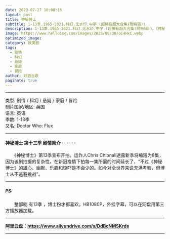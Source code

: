 ```yaml
---
date: 2023-07-27 10:08:16
layout: post
title: 神秘博士
subtitle: 1-13季.1965-2021.科幻.无水印.中字.(超稀有超大合集(附特辑))
description: 1-13季.1965-2021.科幻.无水印.中字.(超稀有超大合集(附特辑))。《神秘博士》第13季宣布开拍。运作人Chris Chibnall透露新季将缩短为8集，因为该剧拍摄的复杂性，在新冠疫情下拍每一集所需的时间延长了，“不过《神秘博士》的雄心、幽默、乐趣和惊吓是不会少的...
image: https://www.helloimg.com/images/2023/08/30/oi4HxC.webp
optimized_image: 
category: 欧美剧
tags:
  - 剧情
  - 科幻
  - 悬疑
  - 家庭
  - 冒险
author: 对酒当歌
paginate: true
---
```


---

类型: 剧情 / 科幻 / 悬疑 / 家庭 / 冒险  
制片国家/地区: 英国  
语言: 英语  
季数: 1-13季  
又名: Doctor Who: Flux  

---

#### 神秘博士 第十三季 剧情简介 · · · · · ·

　　《神秘博士》第13季宣布开拍。运作人Chris Chibnall透露新季将缩短为8集，因为该剧拍摄的复杂性，在新冠疫情下拍每一集所需的时间延长了，“不过《神秘博士》的雄心、幽默、乐趣和惊吓是不会少的。如今对全世界来说充满考验，但博士从不逃避挑战”。

---

##### PS:
　　整部剧 有13季 ，博士粉才都喜欢。HB1080P，外挂字幕，可以在网盘用第三方播放器加载。

---

**阿里云盘：<https://www.aliyundrive.com/s/DdBcNMSKrds>**

---
